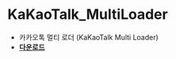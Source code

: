 # KaKaoTalk_MultiLoader
- 카카오톡 멀티 로더 (KaKaoTalk Multi Loader)
- **[다운로드](https://github.com/Hanoriyam/KaKaoTalk_MultiLoader/raw/main/KaKaoMulti/bin/KaKaoMulti.exe)**
